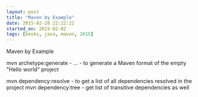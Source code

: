 ```yaml
---
layout: post
title: "Maven by Example"
date: 2015-02-28 22:22:22
started_on: 2015-02-02
tags: [books, java, maven, 2015]
---
```

Maven by Example

mvn archetype:generate - ... - to generate a Maven format of the empty "Hello world" project

mvn dependency:resolve - to get a list of all dependencies resolved in the project
mvn dependency:tree - get list of transitive dependencies as well
